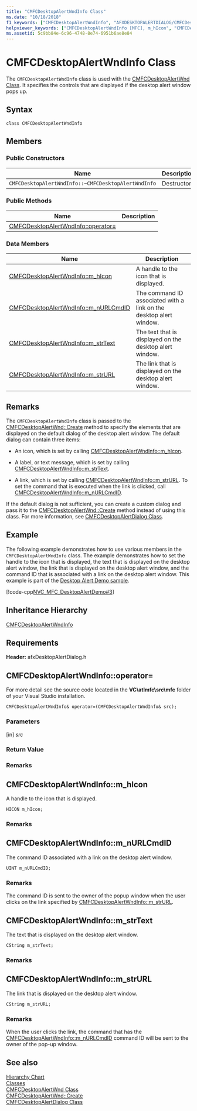 ```yaml
---
title: "CMFCDesktopAlertWndInfo Class"
ms.date: "10/18/2018"
f1_keywords: ["CMFCDesktopAlertWndInfo", "AFXDESKTOPALERTDIALOG/CMFCDesktopAlertWndInfo", "AFXDESKTOPALERTDIALOG/CMFCDesktopAlertWndInfo::m_hIcon", "AFXDESKTOPALERTDIALOG/CMFCDesktopAlertWndInfo::m_nURLCmdID", "AFXDESKTOPALERTDIALOG/CMFCDesktopAlertWndInfo::m_strText", "AFXDESKTOPALERTDIALOG/CMFCDesktopAlertWndInfo::m_strURL"]
helpviewer_keywords: ["CMFCDesktopAlertWndInfo [MFC], m_hIcon", "CMFCDesktopAlertWndInfo [MFC], m_nURLCmdID", "CMFCDesktopAlertWndInfo [MFC], m_strText", "CMFCDesktopAlertWndInfo [MFC], m_strURL"]
ms.assetid: 5c9bb84e-6c96-4748-8e74-6951b6ae8e84
---
```

# CMFCDesktopAlertWndInfo Class

The `CMFCDesktopAlertWndInfo` class is used with the [CMFCDesktopAlertWnd Class](../../mfc/reference/cmfcdesktopalertwnd-class.md). It specifies the controls that are displayed if the desktop alert window pops up.

## Syntax

```
class CMFCDesktopAlertWndInfo
```

## Members

### Public Constructors

|Name|Description|
|----------|-----------------|
|`CMFCDesktopAlertWndInfo::~CMFCDesktopAlertWndInfo`|Destructor.|

### Public Methods

|Name|Description|
|----------|-----------------|
|[CMFCDesktopAlertWndInfo::operator=](#operator_eq)||

### Data Members

|Name|Description|
|----------|-----------------|
|[CMFCDesktopAlertWndInfo::m_hIcon](#m_hicon)|A handle to the icon that is displayed.|
|[CMFCDesktopAlertWndInfo::m_nURLCmdID](#m_nurlcmdid)|The command ID associated with a link on the desktop alert window.|
|[CMFCDesktopAlertWndInfo::m_strText](#m_strtext)|The text that is displayed on the desktop alert window.|
|[CMFCDesktopAlertWndInfo::m_strURL](#m_strurl)|The link that is displayed on the desktop alert window.|

## Remarks

The `CMFCDesktopAlertWndInfo` class is passed to the [CMFCDesktopAlertWnd::Create](../../mfc/reference/cmfcdesktopalertwnd-class.md#create) method to specify the elements that are displayed on the default dialog of the desktop alert window. The default dialog can contain three items:

- An icon, which is set by calling [CMFCDesktopAlertWndInfo::m_hIcon](#m_hicon).

- A label, or text message, which is set by calling [CMFCDesktopAlertWndInfo::m_strText](#m_strtext).

- A link, which is set by calling [CMFCDesktopAlertWndInfo::m_strURL](#m_strurl). To set the command that is executed when the link is clicked, call [CMFCDesktopAlertWndInfo::m_nURLCmdID](#m_nurlcmdid).

If the default dialog is not sufficient, you can create a custom dialog and pass it to the [CMFCDesktopAlertWnd::Create](../../mfc/reference/cmfcdesktopalertwnd-class.md#create) method instead of using this class. For more information, see [CMFCDesktopAlertDialog Class](../../mfc/reference/cmfcdesktopalertdialog-class.md).

## Example

The following example demonstrates how to use various members in the `CMFCDesktopAlertWndInfo` class. The example demonstrates how to set the handle to the icon that is displayed, the text that is displayed on the desktop alert window, the link that is displayed on the desktop alert window, and the command ID that is associated with a link on the desktop alert window. This example is part of the [Desktop Alert Demo sample](../../overview/visual-cpp-samples.md).

[!code-cpp[NVC_MFC_DesktopAlertDemo#3](../../mfc/reference/codesnippet/cpp/cmfcdesktopalertwndinfo-class_1.cpp)]

## Inheritance Hierarchy

[CMFCDesktopAlertWndInfo](../../mfc/reference/cmfcdesktopalertwndinfo-class.md)

## Requirements

**Header:** afxDesktopAlertDialog.h

## <a name="operator_eq"></a>  CMFCDesktopAlertWndInfo::operator=

For more detail see the source code located in the **VC\\atlmfc\\src\\mfc** folder of your Visual Studio installation.

```
CMFCDesktopAlertWndInfo& operator=(CMFCDesktopAlertWndInfo& src);
```

### Parameters

[in] *src*<br/>

### Return Value

### Remarks

## <a name="m_hicon"></a>  CMFCDesktopAlertWndInfo::m_hIcon

A handle to the icon that is displayed.

```
HICON m_hIcon;
```

### Remarks

## <a name="m_nurlcmdid"></a>  CMFCDesktopAlertWndInfo::m_nURLCmdID

The command ID associated with a link on the desktop alert window.

```
UINT m_nURLCmdID;
```

### Remarks

The command ID is sent to the owner of the popup window when the user clicks on the link specified by [CMFCDesktopAlertWndInfo::m_strURL](#m_strurl).

## <a name="m_strtext"></a>  CMFCDesktopAlertWndInfo::m_strText

The text that is displayed on the desktop alert window.

```
CString m_strText;
```

### Remarks

## <a name="m_strurl"></a>  CMFCDesktopAlertWndInfo::m_strURL

The link that is displayed on the desktop alert window.

```
CString m_strURL;
```

### Remarks

When the user clicks the link, the command that has the [CMFCDesktopAlertWndInfo::m_nURLCmdID](#m_nurlcmdid) command ID will be sent to the owner of the pop-up window.

## See also

[Hierarchy Chart](../../mfc/hierarchy-chart.md)<br/>
[Classes](../../mfc/reference/mfc-classes.md)<br/>
[CMFCDesktopAlertWnd Class](../../mfc/reference/cmfcdesktopalertwnd-class.md)<br/>
[CMFCDesktopAlertWnd::Create](../../mfc/reference/cmfcdesktopalertwnd-class.md#create)<br/>
[CMFCDesktopAlertDialog Class](../../mfc/reference/cmfcdesktopalertdialog-class.md)
